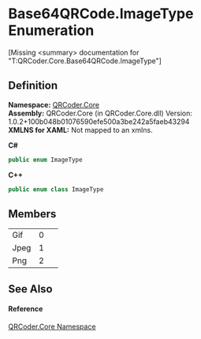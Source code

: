 # Base64QRCode.ImageType Enumeration


\[Missing &lt;summary&gt; documentation for "T:QRCoder.Core.Base64QRCode.ImageType"\]



## Definition
**Namespace:** <a href="N_QRCoder_Core.md">QRCoder.Core</a>  
**Assembly:** QRCoder.Core (in QRCoder.Core.dll) Version: 1.0.2+100b048b01076590efe500a3be242a5faeb43294  
**XMLNS for XAML:** Not mapped to an xmlns.

**C#**
``` C#
public enum ImageType
```
**C++**
``` C++
public enum class ImageType
```



## Members
<table>
<tr>
<td>Gif</td>
<td>0</td>
<td> </td></tr>
<tr>
<td>Jpeg</td>
<td>1</td>
<td> </td></tr>
<tr>
<td>Png</td>
<td>2</td>
<td> </td></tr>
</table>

## See Also


#### Reference
<a href="N_QRCoder_Core.md">QRCoder.Core Namespace</a>  
